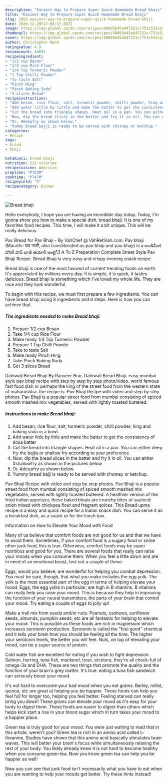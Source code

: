 ```yaml
---
description: "Easiest Way to Prepare Super Quick Homemade Bread bhaji"
title: "Easiest Way to Prepare Super Quick Homemade Bread bhaji"
slug: 1955-easiest-way-to-prepare-super-quick-homemade-bread-bhaji
date: 2020-12-29T17:08:37.687Z
image: https://img-global.cpcdn.com/recipes/48085b45a647221c/751x532cq70/bread-bhaji-recipe-main-photo.jpg
thumbnail: https://img-global.cpcdn.com/recipes/48085b45a647221c/751x532cq70/bread-bhaji-recipe-main-photo.jpg
cover: https://img-global.cpcdn.com/recipes/48085b45a647221c/751x532cq70/bread-bhaji-recipe-main-photo.jpg
author: Christopher Mann
ratingvalue: 4.9
reviewcount: 44691
recipeingredient:
- "1/2 cup Besan"
- "1/4 cup Rice Flour"
- "1/4 Tsp Turmeric Powder"
- "1 Tsp Chilli Powder"
- "to taste Salt"
- "Pinch Hing"
- "Pinch Baking Soda"
- "3 slices Bread"
recipeinstructions:
- "Add besan, rice flour, salt, turmeric powder, chilli powder, hing and baking soda in a bowl."
- "Add water little by little and make the batter to get the consistency of dosa batter"
- "Cut the bread into triangle shapes. Heat oil in a pan. You can either deep fry the bajjis or shallow fry according to your preference."
- "Now, dip the bread slices in the batter and fry it in oil. You can either #shallowfry as shown in the pictures below"
- "Or, #deepfry as shown below."
- "Yummy bread bajji is ready to be served with chutney or ketchup."
categories:
- Recipe
tags:
- bread
- bhaji

katakunci: bread bhaji 
nutrition: 232 calories
recipecuisine: American
preptime: "PT22M"
cooktime: "PT47M"
recipeyield: "2"
recipecategory: Dinner

---
```



![Bread bhaji](https://img-global.cpcdn.com/recipes/48085b45a647221c/751x532cq70/bread-bhaji-recipe-main-photo.jpg)

Hello everybody, I hope you are having an incredible day today. Today, I'm gonna show you how to make a special dish, bread bhaji. It is one of my favorites food recipes. This time, I will make it a bit unique. This will be really delicious.

Pav Bread for Pav Bhaji - By VahChef @ VahRehVah.com. Pav bhaji (Marathi: पाव भाजी, also transliterated as pao bhaji and pau bhaji) is a బండిమీద దొరికే పావ్ భాజీ తయారీ ఇంట్లోనే A To Z Preparation Complete Street Style Pav Bhaji Recipe. Bread Bhaji is very easy and crispy evening snack recipe.

Bread bhaji is one of the most favored of current trending foods on earth. It's appreciated by millions every day. It is simple, it is quick, it tastes delicious. Bread bhaji is something which I've loved my whole life. They are nice and they look wonderful.


To begin with this recipe, we must first prepare a few ingredients. You can have bread bhaji using 8 ingredients and 6 steps. Here is how you can achieve that.

<!--inarticleads1-->

##### The ingredients needed to make Bread bhaji:

1. Prepare 1/2 cup Besan
1. Take 1/4 cup Rice Flour
1. Make ready 1/4 Tsp Turmeric Powder
1. Prepare 1 Tsp Chilli Powder
1. Take to taste Salt
1. Make ready Pinch Hing
1. Take Pinch Baking Soda
1. Get 3 slices Bread


Dahiwali Bread Bhaji By Ranveer Brar. Dahiwali Bread Bhaji. easy mumbai style pav bhaji recipe with step by step by step photo/video. world famous fast food dish or perhaps the king of the street food from the western state of maharashtra. the recipe is. Pav Bhaji Recipe with video and step by step photos. Pav Bhaji is a popular street food from mumbai consisting of spiced smooth mashed mix vegetables, served with lightly toasted buttered. 

<!--inarticleads2-->

##### Instructions to make Bread bhaji:

1. Add besan, rice flour, salt, turmeric powder, chilli powder, hing and baking soda in a bowl.
1. Add water little by little and make the batter to get the consistency of dosa batter
1. Cut the bread into triangle shapes. Heat oil in a pan. You can either deep fry the bajjis or shallow fry according to your preference.
1. Now, dip the bread slices in the batter and fry it in oil. You can either #shallowfry as shown in the pictures below
1. Or, #deepfry as shown below.
1. Yummy bread bajji is ready to be served with chutney or ketchup.


Pav Bhaji Recipe with video and step by step photos. Pav Bhaji is a popular street food from mumbai consisting of spiced smooth mashed mix vegetables, served with lightly toasted buttered. A healthier version of the fried Indian appetizer, these baked bhajis are crunchy bites of sauteed onion mixed with chickpea flour and fragrant spices. This Bread upma recipe is a easy and quick recipe for a Indian snack dish. You can serve it as a breakfast dish, as a snack or for the lunch box. 

Information on How to Elevate Your Mood with Food


Many of us believe that comfort foods are not good for us and that we have to avoid them. Sometimes, if your comfort food is a sugary food or some other junk food, this is true. Otherwise, comfort foods may be super nutritious and good for you. There are several foods that really can raise your moods when you consume them. When you feel a little down and are in need of an emotional boost, test out a couple of these.

Eggs, would you believe, are wonderful for helping you combat depression. You must be sure, though, that what you make includes the egg yolk. The yolk is the most essential part of the egg in terms of helping elevate your mood. Eggs, the egg yolks in particular, are high in B vitamins. B vitamins can really help you raise your mood. This is because they help in improving the function of your neural transmitters, the parts of your brain that control your mood. Try eating a couple of eggs to jolly up!

Make a trail mix from seeds and/or nuts. Peanuts, cashews, sunflower seeds, almonds, pumpkin seeds, etc are all fantastic for helping to elevate your mood. This is possible as these foods are rich in magnesium which increases serotonin production. Serotonin is called the "feel good" chemical and it tells your brain how you should be feeling all the time. The higher your serotonin levels, the better you will feel. Nuts, on top of elevating your mood, can be a super source of protein.

Cold water fish are excellent for eating if you wish to fight depression. Salmon, herring, tuna fish, mackerel, trout, etcetera, they're all chock-full of omega-3s and DHA. These are two things that promote the quality and the function of your brain's grey matter. It's true: eating a tuna fish sandwich can seriously boost your mood. 

It's not hard to overcome your bad mood when you eat grains. Barley, millet, quinoa, etc are great at helping you be happier. These foods can help you feel full for longer too, helping you feel better. Feeling starved can really bring you down! These grains can elevate your mood as it's easy for your body to digest them. These foods are easier to digest than others which helps kick start a rise in your blood sugar which in turn takes your mood to a happier place.

Green tea is truly good for your mood. You were just waiting to read that in this article, weren't you? Green tea is rich in an amino acid called L-theanine. Studies have shown that this amino acid basically stimulates brain waves. This will better your brain's focus while simultaneously relaxing the rest of your body. You likely already knew it is not hard to become healthy when you consume green tea. Now you know green tea can help you be happier as well!

Now you can see that junk food isn't necessarily what you have to eat when you are wanting to help your moods get better. Try  these hints  instead!

